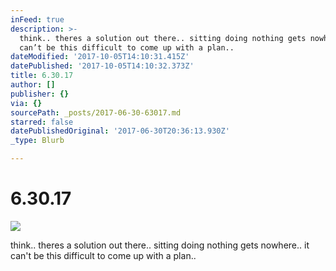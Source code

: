 ```yaml
---
inFeed: true
description: >-
  think.. theres a solution out there.. sitting doing nothing gets nowhere.. it
  can’t be this difficult to come up with a plan..
dateModified: '2017-10-05T14:10:31.415Z'
datePublished: '2017-10-05T14:10:32.373Z'
title: 6.30.17
author: []
publisher: {}
via: {}
sourcePath: _posts/2017-06-30-63017.md
starred: false
datePublishedOriginal: '2017-06-30T20:36:13.930Z'
_type: Blurb

---
```

# 6.30.17
![](https://the-grid-user-content.s3-us-west-2.amazonaws.com/2458f153-e58d-4fc9-909d-09101e64c925.jpg)

think.. theres a solution out there.. sitting doing nothing gets nowhere.. it can't be this difficult to come up with a plan..